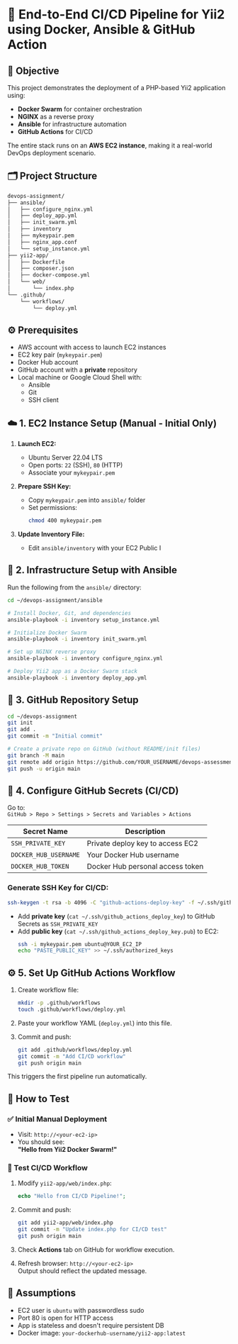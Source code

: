 # 🚀 End-to-End CI/CD Pipeline for Yii2 using Docker, Ansible & GitHub Action

## 📌 Objective

This project demonstrates the deployment of a PHP-based Yii2 application using:

- **Docker Swarm** for container orchestration  
- **NGINX** as a reverse proxy  
- **Ansible** for infrastructure automation  
- **GitHub Actions** for CI/CD

The entire stack runs on an **AWS EC2 instance**, making it a real-world DevOps deployment scenario.


## 🗂️ Project Structure

```bash
devops-assignment/
├── ansible/                   
│   ├── configure_nginx.yml    
│   ├── deploy_app.yml         
│   ├── init_swarm.yml         
│   ├── inventory              
│   ├── mykeypair.pem          
│   ├── nginx_app.conf        
│   └── setup_instance.yml     
├── yii2-app/                  
│   ├── Dockerfile             
│   ├── composer.json          
│   ├── docker-compose.yml     
│   └── web/
│       └── index.php          
└── .github/
    └── workflows/
        └── deploy.yml         
```


## ⚙️ Prerequisites

- AWS account with access to launch EC2 instances
- EC2 key pair (`mykeypair.pem`)
- Docker Hub account
- GitHub account with a **private** repository
- Local machine or Google Cloud Shell with:
  - Ansible
  - Git
  - SSH client


## ☁️ 1. EC2 Instance Setup (Manual - Initial Only)

1. **Launch EC2:**
   - Ubuntu Server 22.04 LTS
   - Open ports: `22` (SSH), `80` (HTTP)
   - Associate your `mykeypair.pem`

2. **Prepare SSH Key:**
   - Copy `mykeypair.pem` into `ansible/` folder
   - Set permissions:
     ```bash
     chmod 400 mykeypair.pem
     ```

3. **Update Inventory File:**
   - Edit `ansible/inventory` with your EC2 Public I

## 🔧 2. Infrastructure Setup with Ansible

Run the following from the `ansible/` directory:

```bash
cd ~/devops-assignment/ansible

# Install Docker, Git, and dependencies
ansible-playbook -i inventory setup_instance.yml

# Initialize Docker Swarm
ansible-playbook -i inventory init_swarm.yml

# Set up NGINX reverse proxy
ansible-playbook -i inventory configure_nginx.yml

# Deploy Yii2 app as a Docker Swarm stack
ansible-playbook -i inventory deploy_app.yml
```


## 🔗 3. GitHub Repository Setup

```bash
cd ~/devops-assignment
git init
git add .
git commit -m "Initial commit"

# Create a private repo on GitHub (without README/init files)
git branch -M main
git remote add origin https://github.com/YOUR_USERNAME/devops-assessment-yii2.git
git push -u origin main
```


## 🔐 4. Configure GitHub Secrets (CI/CD)

Go to:  
`GitHub > Repo > Settings > Secrets and Variables > Actions`

| Secret Name         | Description |
|---------------------|-------------|
| `SSH_PRIVATE_KEY`   | Private deploy key to access EC2 |
| `DOCKER_HUB_USERNAME` | Your Docker Hub username |
| `DOCKER_HUB_TOKEN`    | Docker Hub personal access token |

### Generate SSH Key for CI/CD:

```bash
ssh-keygen -t rsa -b 4096 -C "github-actions-deploy-key" -f ~/.ssh/github_actions_deploy_key -N ""
```

- Add **private key** (`cat ~/.ssh/github_actions_deploy_key`) to GitHub Secrets as `SSH_PRIVATE_KEY`
- Add **public key** (`cat ~/.ssh/github_actions_deploy_key.pub`) to EC2:
  ```bash
  ssh -i mykeypair.pem ubuntu@YOUR_EC2_IP
  echo "PASTE_PUBLIC_KEY" >> ~/.ssh/authorized_keys
  ```

## ⚙️ 5. Set Up GitHub Actions Workflow

1. Create workflow file:
   ```bash
   mkdir -p .github/workflows
   touch .github/workflows/deploy.yml
   ```

2. Paste your workflow YAML (`deploy.yml`) into this file.

3. Commit and push:
   ```bash
   git add .github/workflows/deploy.yml
   git commit -m "Add CI/CD workflow"
   git push origin main
   ```

This triggers the first pipeline run automatically.

## 🧪 How to Test

### ✅ Initial Manual Deployment
- Visit: `http://<your-ec2-ip>`  
- You should see:  
  **"Hello from Yii2 Docker Swarm!"**

### 🔁 Test CI/CD Workflow
1. Modify `yii2-app/web/index.php`:
   ```php
   echo "Hello from CI/CD Pipeline!";
   ```

2. Commit and push:
   ```bash
   git add yii2-app/web/index.php
   git commit -m "Update index.php for CI/CD test"
   git push origin main
   ```

3. Check **Actions** tab on GitHub for workflow execution.

4. Refresh browser: `http://<your-ec2-ip>`  
   Output should reflect the updated message.



## 🧾 Assumptions

- EC2 user is `ubuntu` with passwordless sudo
- Port 80 is open for HTTP access
- App is stateless and doesn't require persistent DB
- Docker image: `your-dockerhub-username/yii2-app:latest`
